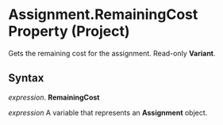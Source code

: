 
# Assignment.RemainingCost Property (Project)

Gets the remaining cost for the assignment. Read-only  **Variant**.


## Syntax

 _expression_. **RemainingCost**

 _expression_ A variable that represents an **Assignment** object.

